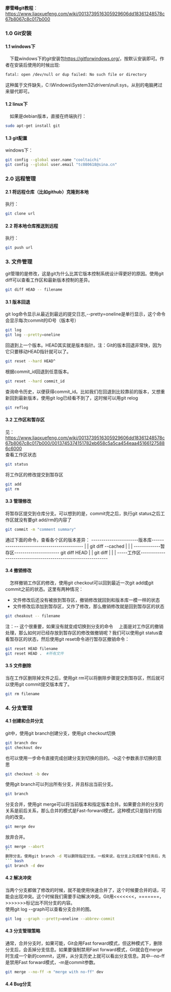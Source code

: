 **廖雪峰git教程**：<https://www.liaoxuefeng.com/wiki/0013739516305929606dd18361248578c67b8067c8c017b000>

### 1.0 Git安装
#### 1.1 windows下
&emsp;下载windows下的git安装包<https://gitforwindows.org/>，按默认安装即可。作者在安装后使用的时候出现:
``` bash
fatal: open /dev/null or dup failed: No such file or directory
```
这种属于文件缺失，C:\Windows\System32\drivers\null.sys，从别的电脑拷过来替代即可。</br>
#### 1.2 linux下
&emsp;如果是debian版本，直接在终端执行：
``` bash
sudo apt-get install git
```
#### 1.3 git配置
windows下：
``` bash
git config --global user.name "cooltaichi"
git config --global user.email "tc080618@sina.cn"
```
### 2.0 远程管理
#### 2.1 将远程仓库（比如github）克隆到本地
执行：
``` bash
git clone url
```
#### 2.2 将本地仓库推送到远程
执行：
``` bash
git push url
```
### 3. 文件管理
git管理的是修改，这是git为什么比其它版本控制系统设计得更好的原因。使用git diff可以查看工作区和最新版本控制的差异。
``` bash
git diff HEAD -- filename
```
#### 3.1 版本回退
git log命令显示从最近到最远的提交日志,--pretty=oneline是单行显示，这个命令会显示每次commit的ID号（版本号）
``` bash
git log
git log --pretty=oneline
```
回退到上一个版本。HEAD其实就是版本指针。注：Git的版本回退非常快，因为它只要移动HEAD指针就可以了。
``` bash
git reset --hard HEAD^
```
根据commit_id回退到任意版本。
``` bash
git reset --hard commit_id
```
查询命令历史，以便获得commit_id。比如我们在回退到比较靠前的版本，又想重新回到最新版本，使用git log已经看不到了，这时候可以用git relog
``` bash
git reflog
```
#### 3.2 工作区和暂存区
见：https://www.liaoxuefeng.com/wiki/0013739516305929606dd18361248578c67b8067c8c017b000/0013745374151782eb658c5a5ca454eaa451661275886c6000 </br>
查看工作区状态
``` bash
git status
```
将工作区的修改提交到暂存区
``` bash
git add
git rm
```

#### 3.3 管理修改
将暂存区提交到仓库分支。可以想到的是，commit完之后，执行git status之后工作区就没有要git add/rm的内容了
``` bash
git commit -m "comment summary"
```
通过下面的命令，查看各个区的版本差异：
-----------------------版本库--------------------------------------------
                                         |                           |
                                 git diff --cached                   |
                                         |                           |
-------------暂存区----------------------                        git diff HEAD
                        |                                            |
                     git diff                                        |
                        |                                            |
-----工作区--------------------------------------------------------------
#### 3.4 撤销修改
&emsp;怎样撤销工作区的修改，使用git checkout可以回到最近一次git add或git commit之前的状态。这里有两种情况：</br>
- 文件修改后还没有被放到暂存区，撤销修改就回到和版本库一模一样的状态
- 文件修改后添加到暂存区，又作了修改，那么撤销修改就是回到暂存区的状态
``` bash
git cheakout -- filename
```
注：-- 这个很重要，如果没有就变成切换到分支的命令
&emsp;上面是对工作区的撤销处理，那么如何对已经存放到暂存区的修改做撤销呢？我们可以使用git status查看暂存区的状态，然后使用git reset命令进行暂存区撤销命令：
``` bash
git reset HEAD filename
git reset HEAD .  #所有文件
```
#### 3.5 文件删除
当在工作区删除掉文件之后，使用git rm可以将删除步骤提交到暂存区，然后就可以使用git commit提交版本库了。
``` bash
git rm filename
```
### 4. 分支管理
#### 4.1 创建和合并分支
git中，使用git branch创建分支，使用git checkout切换
``` bash
git branch dev
git checkout dev
```
也可以使用一步命令直接完成创建分支到切换的目的。-b这个参数表示切换的意思
``` bash
git checkout -b dev
```
使用git branch可以列出所有分支，并且标出当前分支。
``` bash
git branch
```
分支合并，使用git merge可以将当前版本和指定版本合并。如果要合并的分支的关系是前后关系，那么合并的模式是Fast-forward模式，这种模式只是指针的指向的改变。
``` bash
git merge dev
```
放弃合并。
``` bash
git merge --abort
``
删除分支。使用git branch -d 可以删除指定分支。一般来说，在分支上完成某个任务后，先合并到master，然后再删除掉branch分支。
``` bash
git branch -d dev
```
#### 4.2 解决冲突
当两个分支都做了修改的时候，就不能使用快速合并了，这个时候要合并的话，可能会出现冲突。这个时候我们需要手动解决冲突。Git用<<<<<<<，=======，>>>>>>>标记出不同分支的内容。</br>
使用git log --graph可以查看分支合并的图。
``` bash
git log --graph --pretty=oneline --abbrev-commit
```
#### 4.3 分支管理策略
通常，合并分支时，如果可能，Git会用Fast forward模式，但这种模式下，删除分支后，会丢掉分支信息。如果要强制禁用Fast forward模式，Git就会在merge时生成一个新的commit，这样，从分支历史上就可以看出分支信息。其中--no-ff是禁用Fast forward模式，-m是commit参数。
``` bash
git merge --no-ff -m "merge with no-ff" dev
```
#### 4.4 Bug分支
